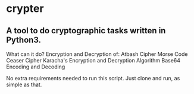 # crypter
A tool to do cryptographic tasks written in Python3.
---------------------------------------------------------

What can it do?
  Encryption and Decryption of:
  Atbash Cipher
  Morse Code
  Ceaser Cipher
  Karacha's Encryption and Decryption Algorithm
  Base64 Encoding and Decoding
  
  
No extra requirements needed to run this script. Just clone and run, as simple as that.
